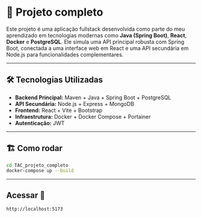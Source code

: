 # 🚀 Projeto completo

Este projeto é uma aplicação fullstack desenvolvida como parte do meu aprendizado em tecnologias modernas como **Java (Spring Boot)**, **React**, **Docker** e **PostgreSQL**. Ele simula uma API principal robusta com Spring Boot, conectada a uma interface web em React e uma API secundária em Node.js para funcionalidades complementares.

---

## 🛠 Tecnologias Utilizadas

- **Backend Principal:** Maven + Java + Spring Boot + PostgreSQL
- **API Secundária:** Node.js + Express + MongoDB
- **Frontend:** React + Vite + Bootstrap
- **Infraestrutura:** Docker + Docker Compose + Portainer
- **Autenticação:** JWT

---

## 🏗️ Como rodar

```bash
cd TAC_projeto_completo
docker-compose up --build
```

---

## Acessar  🚀

```bash
http://localhost:5173
```
